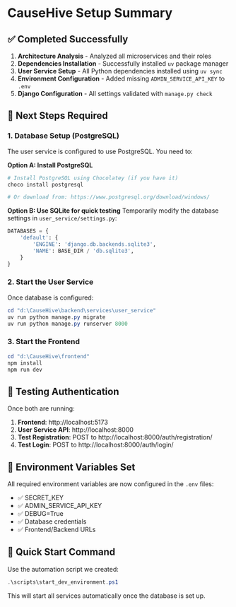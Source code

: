 # CauseHive Setup Summary

## ✅ Completed Successfully

1. **Architecture Analysis** - Analyzed all microservices and their roles
2. **Dependencies Installation** - Successfully installed `uv` package manager 
3. **User Service Setup** - All Python dependencies installed using `uv sync`
4. **Environment Configuration** - Added missing `ADMIN_SERVICE_API_KEY` to `.env`
5. **Django Configuration** - All settings validated with `manage.py check`

## 🔧 Next Steps Required

### 1. Database Setup (PostgreSQL)
The user service is configured to use PostgreSQL. You need to:

**Option A: Install PostgreSQL**
```powershell
# Install PostgreSQL using Chocolatey (if you have it)
choco install postgresql

# Or download from: https://www.postgresql.org/download/windows/
```

**Option B: Use SQLite for quick testing**
Temporarily modify the database settings in `user_service/settings.py`:
```python
DATABASES = {
    'default': {
        'ENGINE': 'django.db.backends.sqlite3',
        'NAME': BASE_DIR / 'db.sqlite3',
    }
}
```

### 2. Start the User Service
Once database is configured:
```powershell
cd "d:\CauseHive\backend\services\user_service"
uv run python manage.py migrate
uv run python manage.py runserver 8000
```

### 3. Start the Frontend
```powershell
cd "d:\CauseHive\frontend"
npm install
npm run dev
```

## 🎯 Testing Authentication

Once both are running:

1. **Frontend**: http://localhost:5173
2. **User Service API**: http://localhost:8000
3. **Test Registration**: POST to http://localhost:8000/auth/registration/
4. **Test Login**: POST to http://localhost:8000/auth/login/

## 📝 Environment Variables Set

All required environment variables are now configured in the `.env` files:
- ✅ SECRET_KEY
- ✅ ADMIN_SERVICE_API_KEY  
- ✅ DEBUG=True
- ✅ Database credentials
- ✅ Frontend/Backend URLs

## 🚀 Quick Start Command

Use the automation script we created:
```powershell
.\scripts\start_dev_environment.ps1
```

This will start all services automatically once the database is set up.
